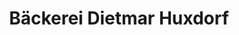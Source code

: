 ---
title: "Bäckerei Dietmar Huxdorf"
url: /nennhausen/baeckerei-dietmar-huxdorf/
shop: Bäckerei
---